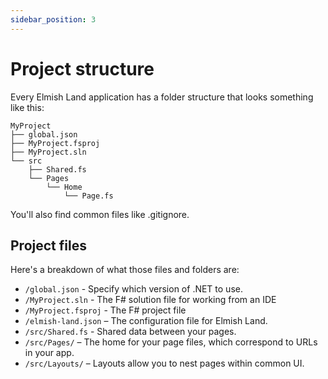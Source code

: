 ```yaml
---
sidebar_position: 3
---
```


# Project structure

Every Elmish Land application has a folder structure that looks something like this:

```
MyProject
├── global.json
├── MyProject.fsproj
├── MyProject.sln
└── src
    ├── Shared.fs
    └── Pages
        └── Home
            └── Page.fs
```

You'll also find common files like .gitignore.

## Project files
Here's a breakdown of what those files and folders are:

* `/global.json` - Specify which version of .NET to use.
* `/MyProject.sln` - The F# solution file for working from an IDE
* `/MyProject.fsproj` - The F# project file
* `/elmish-land.json` –  The configuration file for Elmish Land.
* `/src/Shared.fs` - Shared data between your pages. 
* `/src/Pages/` – The home for your page files, which correspond to URLs in your app.
* `/src/Layouts/` – Layouts allow you to nest pages within common UI.
